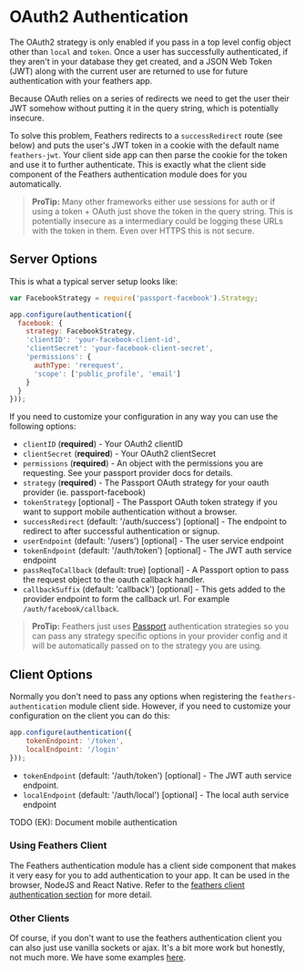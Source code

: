 # OAuth2 Authentication

The OAuth2 strategy is only enabled if you pass in a top level config object other than `local` and `token`. Once a user has successfully authenticated, if they aren't in your database they get created, and a JSON Web Token (JWT) along with the current user are returned to use for future authentication with your feathers app.

Because OAuth relies on a series of redirects we need to get the user their JWT somehow without putting it in the query string, which is potentially insecure.

To solve this problem, Feathers redirects to a `successRedirect` route (see below) and puts the user's JWT token in a cookie with the default name `feathers-jwt`. Your client side app can then parse the cookie for the token and use it to further authenticate. This is exactly what the client side component of the Feathers authentication module does for you automatically.

> **ProTip:** Many other frameworks either use sessions for auth or if using a token + OAuth just shove the token in the query string. This is potentially insecure as a intermediary could be logging these URLs with the token in them. Even over HTTPS this is not secure.

## Server Options

This is what a typical server setup looks like:

```js
var FacebookStrategy = require('passport-facebook').Strategy;

app.configure(authentication({
  facebook: {
    strategy: FacebookStrategy,
    'clientID': 'your-facebook-client-id',
    'clientSecret': 'your-facebook-client-secret',
    'permissions': {
      authType: 'rerequest',
      'scope': ['public_profile', 'email']
    }
  }
}));
```

If you need to customize your configuration in any way you can use the following options:

- `clientID` (**required**) - Your OAuth2 clientID
- `clientSecret` (**required**) - Your OAuth2 clientSecret
- `permissions` (**required**) - An object with the permissions you are requesting. See your passport provider docs for details.
- `strategy` (**required**) - The Passport OAuth strategy for your oauth provider (ie. passport-facebook)
- `tokenStrategy` [optional] - The Passport OAuth token strategy if you want to support mobile authentication without a browser.
- `successRedirect` (default: '/auth/success') [optional] - The endpoint to redirect to after successful authentication or signup.
- `userEndpoint` (default: '/users') [optional] - The user service endpoint
- `tokenEndpoint` (default: '/auth/token') [optional] - The JWT auth service endpoint
- `passReqToCallback` (default: true) [optional] - A Passport option to pass the request object to the oauth callback handler.
- `callbackSuffix` (default: 'callback') [optional] - This gets added to the provider endpoint to form the callback url. For example `/auth/facebook/callback`.

> **ProTip:** Feathers just uses [Passport](http://passportjs.org/) authentication strategies so you can pass any strategy specific options in your provider config and it will be automatically passed on to the strategy you are using.

## Client Options

Normally you don't need to pass any options when registering the `feathers-authentication` module client side. However, if you need to customize your configuration on the client you can do this:

```js
app.configure(authentication({
    tokenEndpoint: '/token',
    localEndpoint: '/login'
}));
```

- `tokenEndpoint` (default: '/auth/token') [optional] - The JWT auth service endpoint.
- `localEndpoint` (default: '/auth/local') [optional] - The local auth service endpoint

TODO (EK): Document mobile authentication

### Using Feathers Client

The Feathers authentication module has a client side component that makes it very easy for you to add authentication to your app. It can be used in the browser, NodeJS and React Native. Refer to the [feathers client authentication section](./client.md) for more detail.

### Other Clients

Of course, if you don't want to use the feathers authentication client you can also just use vanilla sockets or ajax. It's a bit more work but honestly, not much more. We have some examples [here](https://github.com/feathersjs/feathers-authentication/tree/master/examples/basic).